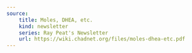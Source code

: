 ```yaml
---
source:
    title: Moles, DHEA, etc.
    kind: newsletter
    series: Ray Peat's Newsletter 
    url: https://wiki.chadnet.org/files/moles-dhea-etc.pdf
---
```

